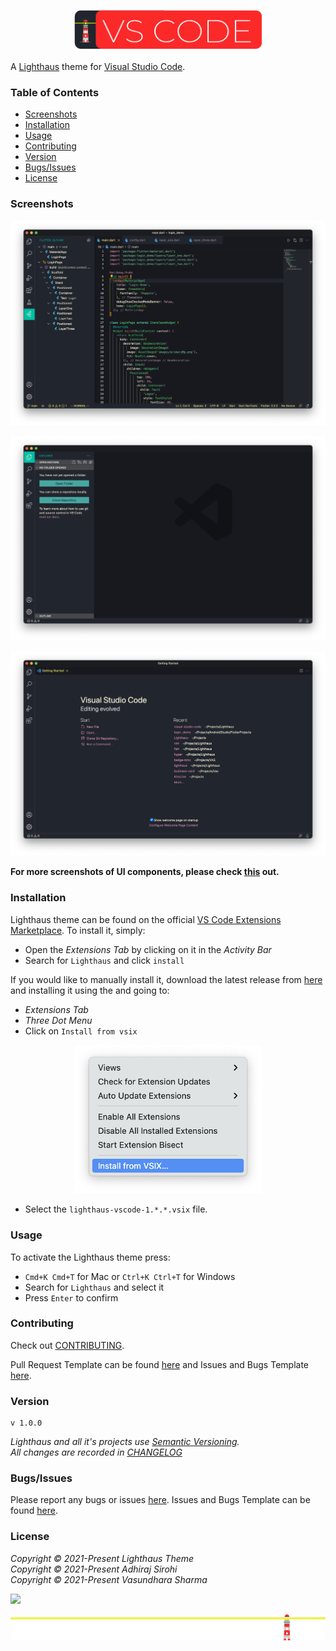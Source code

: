 <p align="center"><img src="assets/vs-code-badge.png" width="300"><p>

A [Lighthaus](https://github.com/lighthaus-theme/visual-studio-code) theme for [Visual Studio Code](https://code.visualstudio.com/).

### Table of Contents

- [Screenshots](#screenshots)
- [Installation](#installation)
- [Usage](#usage)
- [Contributing](#contributing)
- [Version](#version)
- [Bugs/Issues](#bugs/issues)
- [License](#license)

### Screenshots

<p align="center"><img src="assets/vs-code-dart.png"><p>
<p align="center"><img src="assets/vs-code-01.png"><p>
<p align="center"><img src="assets/vs-code-02.png"><p>

**For more screenshots of UI components, please check [this](https://github.com/lighthaus-theme/visual-studio-code/blob/main/SCREENSHOTS.md) out.**

### Installation

Lighthaus theme can be found on the official [VS Code Extensions Marketplace]().
To install it, simply: 
- Open the _Extensions Tab_ by clicking on it in the _Activity Bar_
- Search for `Lighthaus` and click `install`

If you would like to manually install it, download the latest release from [here]() and installing it using the  and going to:
- _Extensions Tab_
- _Three Dot Menu_
- Click on `Install from vsix`
<p align="center"><img src="assets/vs-code-03.png" width="300"><p>

- Select the `lighthaus-vscode-1.*.*.vsix` file.


### Usage

To activate the Lighthaus theme press:
- `Cmd+K Cmd+T` for Mac or `Ctrl+K Ctrl+T` for Windows
- Search for `Lighthaus` and select it
- Press `Enter` to confirm

### Contributing

Check out [CONTRIBUTING](https://github.com/lighthaus-theme/lighthaus/blob/master/CONTRIBUTING.md). 

Pull Request Template can be found [here](https://github.com/lighthaus-theme/lighthaus/blob/master/PULL_REQUEST_TEMPLATE.md) and Issues and Bugs Template [here](https://github.com/lighthaus-theme/lighthaus/blob/master/ISSUE_TEMPLATE.md).

### Version

``` vim
v 1.0.0
```

_Lighthaus and all it's projects use [Semantic Versioning](https://semver.org/)._ <br/>
_All changes are recorded in [CHANGELOG](https://github.com/lighthaus-theme/zathura/blob/master/CHANGELOG.md)_

### Bugs/Issues

Please report any bugs or issues [here](https://github.com/lighthaus-theme/visual-studio-code/issues). Issues and Bugs Template can be found [here](https://github.com/lighthaus-theme/lighthaus/blob/master/ISSUE_TEMPLATE.md).

### License 

_Copyright © 2021-Present Lighthaus Theme_  
_Copyright © 2021-Present Adhiraj Sirohi_  
_Copyright © 2021-Present Vasundhara Sharma_

<p align="left"><a href="https://github.com/lighthaus-theme/visual-studio-code/blob/main/LICENSE"><img src="https://img.shields.io/static/v1.svg??style=flat&logo=appveyore&label=License&message=MIT&colorA=1C918A&colorB=50C16E"/></a></p>

<p align="center"><img src="assets/lighthaus-border.png"><p>
